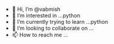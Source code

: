 - 👋 Hi, I’m @vabmish
- 👀 I’m interested in ...python
- 🌱 I’m currently trying to learn ...python
- 💞️ I’m looking to collaborate on ...
- 📫 How to reach me ...

<!---
vabmish/vabmish is a ✨ special ✨ repository because its `README.md` (this file) appears on your GitHub profile.
You can click the Preview link to take a look at your changes.
--->

